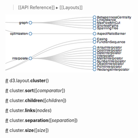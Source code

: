 > [[API Reference]] ▸ [[Layouts]]

![cluster](cluster.png)

<a name="cluster" href="#cluster">#</a> d3.layout.<b>cluster</b>()

<a name="sort" href="#sort">#</a> cluster.<b>sort</b>([<i>comparator</i>])

<a name="children" href="#children">#</a> cluster.<b>children</b>([<i>children</i>])

<a name="links" href="#links">#</a> cluster.<b>links</b>(<i>nodes</i>)

<a name="separation" href="#separation">#</a> cluster.<b>separation</b>([<i>separation</i>])

<a name="size" href="#size">#</a> cluster.<b>size</b>([<i>size</i>])
